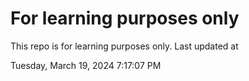 # For learning purposes only
This repo is for learning purposes only.
Last updated at

Tuesday, March 19, 2024 7:17:07 PM

